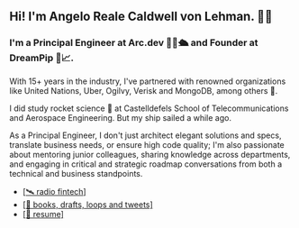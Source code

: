 ## Hi! I'm Angelo Reale Caldwell von Lehman. 👋🏽 

### I'm a Principal Engineer at Arc.dev 👨‍🏫🛳️ and Founder at DreamPip 💭📈.

With 15+ years in the industry, I've partnered with renowned organizations like United Nations, Uber, Ogilvy, Verisk and MongoDB, among others 🏢.

I did study rocket science 🚀 at Castelldefels School of Telecommunications and Aerospace Engineering. But my ship sailed a while ago.

As a Principal Engineer, I don't just architect elegant solutions and specs, translate business needs, or ensure high code quality; I'm also passionate about mentoring junior colleagues, sharing knowledge across departments, and engaging in critical and strategic roadmap conversations from both a technical and business standpoints.

- [\[🛰️ radio fintech\]](https://www.dreampip.com)
- [\[🤯 books, drafts, loops and tweets\]](https://angeloreale.com)   
- [\[📜 resume\]](https://angeloreale.com/cv)  

<!--
**angeloreale/angeloreale** is a ✨ _special_ ✨ repository because its `README.md` (this file) appears on your GitHub profile.

Here are some ideas to get you started:

- 🔭 I’m currently working on ...
- 🌱 I’m currently learning ...
- 👯 I’m looking to collaborate on ...
- 🤔 I’m looking for help with ...
- 💬 Ask me about ...
- 📫 How to reach me: ...
- 😄 Pronouns: ...
- ⚡ Fun fact: ...
-->
